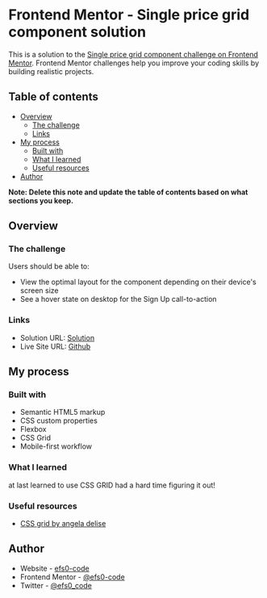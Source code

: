 # Frontend Mentor - Single price grid component solution

This is a solution to the [Single price grid component challenge on Frontend Mentor](https://www.frontendmentor.io/challenges/single-price-grid-component-5ce41129d0ff452fec5abbbc). Frontend Mentor challenges help you improve your coding skills by building realistic projects. 

## Table of contents

- [Overview](#overview)
  - [The challenge](#the-challenge)
  - [Links](#links)
- [My process](#my-process)
  - [Built with](#built-with)
  - [What I learned](#what-i-learned)
  - [Useful resources](#useful-resources)
- [Author](#author)


**Note: Delete this note and update the table of contents based on what sections you keep.**

## Overview

### The challenge

Users should be able to:

- View the optimal layout for the component depending on their device's screen size
- See a hover state on desktop for the Sign Up call-to-action


### Links

- Solution URL: [Solution](https://your-solution-url.com)
- Live Site URL: [Github](https://your-live-site-url.com)

## My process

### Built with

- Semantic HTML5 markup
- CSS custom properties
- Flexbox
- CSS Grid
- Mobile-first workflow

### What I learned

at last learned to use CSS GRID had a hard time figuring it out!


### Useful resources

- [CSS grid by angela delise](https://www.youtube.com/watch?v=68O6eOGAGqA) 

## Author

- Website - [efs0-code](https://github.com/efs0-cod3)
- Frontend Mentor - [@efs0-code](https://www.frontendmentor.io/profile/efs0-cod3)
- Twitter - [@efs0_code](https://www.twitter.com/efs0_code)
